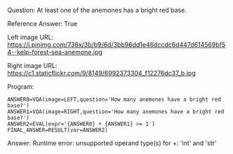 Question: At least one of the anemones has a bright red base.

Reference Answer: True

Left image URL: https://i.pinimg.com/736x/3b/b9/6d/3bb96dd1e46dccdc6d447d614569bf54--kelp-forest-sea-anemone.jpg

Right image URL: https://c1.staticflickr.com/9/8149/6992373304_f12276dc37_b.jpg

Program:

```
ANSWER0=VQA(image=LEFT,question='How many anemones have a bright red base?')
ANSWER1=VQA(image=RIGHT,question='How many anemones have a bright red base?')
ANSWER2=EVAL(expr='{ANSWER0} + {ANSWER1} >= 1')
FINAL_ANSWER=RESULT(var=ANSWER2)
```
Answer: Runtime error: unsupported operand type(s) for +: 'int' and 'str'

